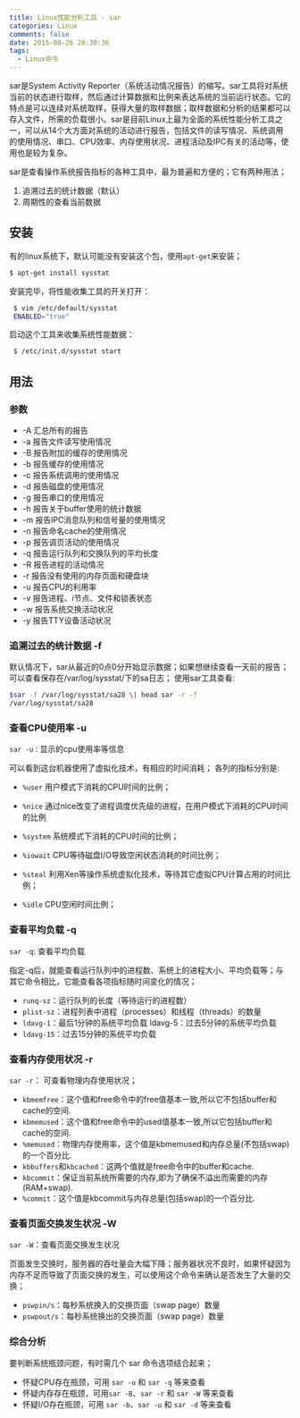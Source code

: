 ```yaml
---
title: Linux性能分析工具 - sar
categories: Linux
comments: false
date: 2015-08-26 20:30:36
tags:
  - Linux命令
---
```




sar是System Activity Reporter（系统活动情况报告）的缩写。sar工具将对系统当前的状态进行取样，然后通过计算数据和比例来表达系统的当前运行状态。它的特点是可以连续对系统取样，获得大量的取样数据；取样数据和分析的结果都可以存入文件，所需的负载很小。sar是目前Linux上最为全面的系统性能分析工具之一，可以从14个大方面对系统的活动进行报告，包括文件的读写情况、系统调用的使用情况、串口、CPU效率、内存使用状况、进程活动及IPC有关的活动等，使用也是较为复杂。

sar是查看操作系统报告指标的各种工具中，最为普遍和方便的；它有两种用法；

1. 追溯过去的统计数据（默认）
2. 周期性的查看当前数据

<!--more-->

## 安装

有的linux系统下，默认可能没有安装这个包，使用`apt-get`来安装；

```bash
$ apt-get install sysstat
```

安装完毕，将性能收集工具的开关打开：

```bash
 $ vim /etc/default/sysstat
 ENABLED="true"
```

启动这个工具来收集系统性能数据：

```bash
 $ /etc/init.d/sysstat start
```



## 用法

### 参数

- -A 汇总所有的报告
- -a 报告文件读写使用情况
- -B 报告附加的缓存的使用情况
- -b 报告缓存的使用情况
- -c 报告系统调用的使用情况
- -d 报告磁盘的使用情况
- -g 报告串口的使用情况
- -h 报告关于buffer使用的统计数据
- -m 报告IPC消息队列和信号量的使用情况
- -n 报告命名cache的使用情况
- -p 报告调页活动的使用情况
- -q 报告运行队列和交换队列的平均长度
- -R 报告进程的活动情况
- -r 报告没有使用的内存页面和硬盘块
- -u 报告CPU的利用率
- -v 报告进程、i节点、文件和锁表状态
- -w 报告系统交换活动状况
- -y 报告TTY设备活动状况

### 追溯过去的统计数据 -f

默认情况下，sar从最近的0点0分开始显示数据；如果想继续查看一天前的报告；可以查看保存在/var/log/sysstat/下的sa日志； 使用sar工具查看:

```bash
$sar -f /var/log/sysstat/sa28 \| head sar -r -f
/var/log/sysstat/sa28
```





### 查看CPU使用率 -u

`sar -u` : 显示的cpu使用率等信息



可以看到这台机器使用了虚拟化技术，有相应的时间消耗； 各列的指标分别是:

- `%user` 用户模式下消耗的CPU时间的比例；

- `%nice` 通过nice改变了进程调度优先级的进程，在用户模式下消耗的CPU时间的比例

- `%system` 系统模式下消耗的CPU时间的比例；

- `%iowait` CPU等待磁盘I/O导致空闲状态消耗的时间比例；

- `%steal` 利用Xen等操作系统虚拟化技术，等待其它虚拟CPU计算占用的时间比例；

- `%idle` CPU空闲时间比例；


### 查看平均负载 -q

`sar -q`: 查看平均负载

指定-q后，就能查看运行队列中的进程数、系统上的进程大小、平均负载等；与其它命令相比，它能查看各项指标随时间变化的情况；

- `runq-sz`：运行队列的长度（等待运行的进程数）
- `plist-sz`：进程列表中进程（processes）和线程（threads）的数量
- `ldavg-1`：最后1分钟的系统平均负载 ldavg-5：过去5分钟的系统平均负载
- `ldavg-15`：过去15分钟的系统平均负载





### 查看内存使用状况 -r

`sar -r`： 可查看物理内存使用状况；



- `kbmemfree`：这个值和free命令中的free值基本一致,所以它不包括buffer和cache的空间.
- `kbmemused`：这个值和free命令中的used值基本一致,所以它包括buffer和cache的空间.
- `%memused`：物理内存使用率，这个值是kbmemused和内存总量(不包括swap)的一个百分比.
- `kbbuffers`和`kbcached`：这两个值就是free命令中的buffer和cache.
- `kbcommit`：保证当前系统所需要的内存,即为了确保不溢出而需要的内存(RAM+swap).
- `%commit`：这个值是kbcommit与内存总量(包括swap)的一个百分比.



### 查看页面交换发生状况 -W

`sar -W`：查看页面交换发生状况

页面发生交换时，服务器的吞吐量会大幅下降；服务器状况不良时，如果怀疑因为内存不足而导致了页面交换的发生，可以使用这个命令来确认是否发生了大量的交换；



- `pswpin/s`：每秒系统换入的交换页面（swap page）数量
- `pswpout/s`：每秒系统换出的交换页面（swap page）数量



### 综合分析

要判断系统瓶颈问题，有时需几个 sar 命令选项结合起来；

- 怀疑CPU存在瓶颈，可用 `sar -u` 和 `sar -q` 等来查看
- 怀疑内存存在瓶颈，可用`sar -B`、`sar -r` 和 `sar -W` 等来查看
- 怀疑I/O存在瓶颈，可用 `sar -b`、`sar -u` 和 `sar -d` 等来查看



